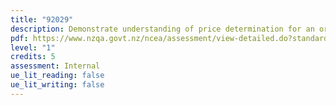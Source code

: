 ```yaml
---
title: "92029"
description: Demonstrate understanding of price determination for an organisation
pdf: https://www.nzqa.govt.nz/ncea/assessment/view-detailed.do?standardNumber=92029
level: "1"
credits: 5
assessment: Internal
ue_lit_reading: false
ue_lit_writing: false
---
```

